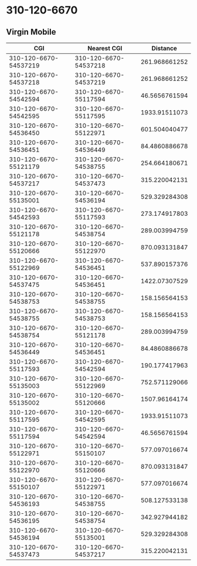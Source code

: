 # 310-120-6670
## Virgin Mobile


| CGI | Nearest CGI | Distance |
|-----|-------------|----------|
| 310-120-6670-54537219 | 310-120-6670-54537218 | 261.968661252 |
| 310-120-6670-54537218 | 310-120-6670-54537219 | 261.968661252 |
| 310-120-6670-54542594 | 310-120-6670-55117594 | 46.5656761594 |
| 310-120-6670-54542595 | 310-120-6670-55117595 | 1933.91511073 |
| 310-120-6670-54536450 | 310-120-6670-55122971 | 601.504040477 |
| 310-120-6670-54536451 | 310-120-6670-54536449 | 84.4860886678 |
| 310-120-6670-55121179 | 310-120-6670-54538755 | 254.664180671 |
| 310-120-6670-54537217 | 310-120-6670-54537473 | 315.220042131 |
| 310-120-6670-55135001 | 310-120-6670-54536194 | 529.329284308 |
| 310-120-6670-54542593 | 310-120-6670-55117593 | 273.174917803 |
| 310-120-6670-55121178 | 310-120-6670-54538754 | 289.003994759 |
| 310-120-6670-55120666 | 310-120-6670-55122970 | 870.093131847 |
| 310-120-6670-55122969 | 310-120-6670-54536451 | 537.890157376 |
| 310-120-6670-54537475 | 310-120-6670-54536451 | 1422.07307529 |
| 310-120-6670-54538753 | 310-120-6670-54538755 | 158.156564153 |
| 310-120-6670-54538755 | 310-120-6670-54538753 | 158.156564153 |
| 310-120-6670-54538754 | 310-120-6670-55121178 | 289.003994759 |
| 310-120-6670-54536449 | 310-120-6670-54536451 | 84.4860886678 |
| 310-120-6670-55117593 | 310-120-6670-54542594 | 190.177417963 |
| 310-120-6670-55135003 | 310-120-6670-55122969 | 752.571129066 |
| 310-120-6670-55135002 | 310-120-6670-55120666 | 1507.96164174 |
| 310-120-6670-55117595 | 310-120-6670-54542595 | 1933.91511073 |
| 310-120-6670-55117594 | 310-120-6670-54542594 | 46.5656761594 |
| 310-120-6670-55122971 | 310-120-6670-55150107 | 577.097016674 |
| 310-120-6670-55122970 | 310-120-6670-55120666 | 870.093131847 |
| 310-120-6670-55150107 | 310-120-6670-55122971 | 577.097016674 |
| 310-120-6670-54536193 | 310-120-6670-54538755 | 508.127533138 |
| 310-120-6670-54536195 | 310-120-6670-54538754 | 342.927944182 |
| 310-120-6670-54536194 | 310-120-6670-55135001 | 529.329284308 |
| 310-120-6670-54537473 | 310-120-6670-54537217 | 315.220042131 |
